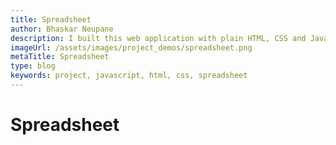 ```yaml
---
title: Spreadsheet
author: Bhaskar Neupane
description: I built this web application with plain HTML, CSS and Javascript during my internship in Leapfrog Technology. It have few features that is available in google sheets or in other words it have basic features and formulae for doing calculations in spreadsheet.
imageUrl: /assets/images/project_demos/spreadsheet.png
metaTitle: Spreadsheet
type: blog
keywords: project, javascript, html, css, spreadsheet
---
```

# Spreadsheet